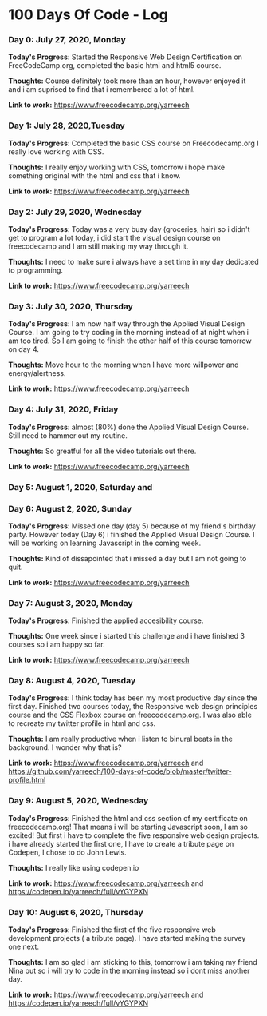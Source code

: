 # 100 Days Of Code - Log

### Day 0: July 27, 2020, Monday

**Today's Progress**: Started the Responsive Web Design Certification on FreeCodeCamp.org, completed the basic html and html5 course. 

**Thoughts:** Course definitely took more than an hour, however enjoyed it and i am suprised to find that i remembered a lot of html. 

**Link to work:** https://www.freecodecamp.org/yarreech

### Day 1: July 28, 2020,Tuesday

**Today's Progress**: Completed the basic CSS course on Freecodecamp.org I really love working with CSS.

**Thoughts:** I really enjoy working with CSS, tomorrow i hope make something original with the html and css that i know.

**Link to work:** https://www.freecodecamp.org/yarreech

### Day 2: July 29, 2020, Wednesday

**Today's Progress**: Today was a very busy day (groceries, hair) so i didn't get to program a lot today, i did start the visual design course on freecodecamp and I am still making my way through it. 

**Thoughts:** I need to make sure i always have a set time in my day dedicated to programming.

**Link to work:** https://www.freecodecamp.org/yarreech

### Day 3: July 30, 2020, Thursday

**Today's Progress**: I am now half way through the Applied Visual Design Course. I am going to try coding in the morning instead of at night when i am too tired. So I am going to finish the other half of this course tomorrow on day 4. 

**Thoughts:** Move hour to the morning when I have more willpower and energy/alertness. 

**Link to work:** https://www.freecodecamp.org/yarreech

### Day 4: July 31, 2020, Friday

**Today's Progress**: almost (80%) done the Applied Visual Design Course. Still need to hammer out my routine.

**Thoughts:** So greatful for all the video tutorials out there.

**Link to work:** https://www.freecodecamp.org/yarreech

### Day 5: August 1, 2020, Saturday and 

### Day 6: August 2, 2020, Sunday

**Today's Progress**: Missed one day (day 5) because of my friend's birthday party. However today (Day 6) i finished the Applied Visual Design Course. I will be working on learning Javascript in the coming week.

**Thoughts:** Kind of dissapointed that i missed a day but I am not going to quit. 

**Link to work:** https://www.freecodecamp.org/yarreech

### Day 7: August 3, 2020, Monday

**Today's Progress**: Finished the applied accesibility course. 

**Thoughts:** One week since i started this challenge and i have finished 3 courses so i am happy so far. 

**Link to work:** https://www.freecodecamp.org/yarreech

### Day 8: August 4, 2020, Tuesday

**Today's Progress**: I think today has been my most productive day since the first day. Finished two courses today, the Responsive web design principles course and the CSS Flexbox course on freecodecamp.org. I was also able to recreate my twitter profile in html and css.  

**Thoughts:** I am really productive when i listen to binural beats in the background. I wonder why that is? 

**Link to work:** https://www.freecodecamp.org/yarreech and https://github.com/yarreech/100-days-of-code/blob/master/twitter-profile.html

### Day 9: August 5, 2020, Wednesday 

**Today's Progress**: Finished the html and css section of my certificate on freecodecamp.org! That means i will be starting Javascript soon, I am so excited! But first i have to complete the five responsive web design projects. i have already started the first one, I have to create a tribute page on Codepen, I chose to do John Lewis.  

**Thoughts:** I really like using codepen.io  

**Link to work:** https://www.freecodecamp.org/yarreech and https://codepen.io/yarreech/full/vYGYPXN

### Day 10: August 6, 2020, Thursday

**Today's Progress**: Finished the first of the five responsive web development projects ( a tribute page). I have started making the survey one next. 

**Thoughts:** I am so glad i am sticking to this, tomorrow i am taking my friend Nina out so i will try to code in the morning instead so i dont miss another day.  

**Link to work:** https://www.freecodecamp.org/yarreech and https://codepen.io/yarreech/full/vYGYPXN



